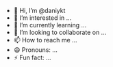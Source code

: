 - 👋 Hi, I’m @daniykt
- 👀 I’m interested in ...
- 🌱 I’m currently learning ...
- 💞️ I’m looking to collaborate on ...
- 📫 How to reach me ...
- 😄 Pronouns: ...
- ⚡ Fun fact: ...

<!---
daniykt/daniykt is a ✨ special ✨ repository because its `README.md` (this file) appears on your GitHub profile.
You can click the Preview link to take a look at your changes.
--->
